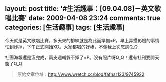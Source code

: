 layout: post
title: '#生活趣事：[09.04.08]－英文歌唱比賽'
date: 2009-04-08 23:24
comments: true
categories: [生活趣事]
tags: [生活趣事]
---
今天就是英文歌唱比賽，多天來的排練就是為此而準備=P。早上弄攝影機的事情忙到炸掉，下午正式開始XD。大家都唱的好棒，不像我上次忘詞Q_Q

社團海報還是沒完成，兩支週輔躲不掉了=P。沒有照片呀Q_Q！還有社刊要開天窗了Q_Q

> 原始文章位址：http://www.wretch.cc/blog/fafnar123/9745922